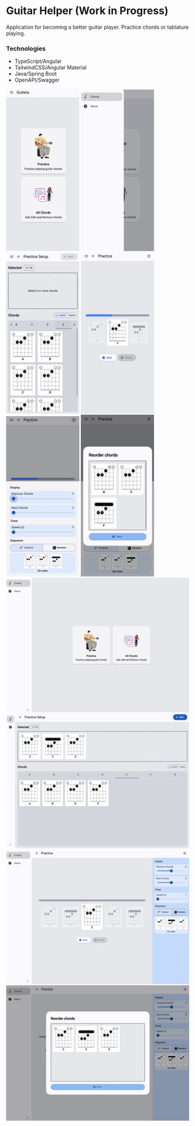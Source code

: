 # Guitar Helper (Work in Progress)
Application for becoming a better guitar player. Practice chords or tablature playing.

### Technologies
- TypeScript/Angular
- TailwindCSS/Angular Material
- Java/Spring Boot
- OpenAPI/Swagger

<div>
  <img src="https://github.com/edweo/guitar-helper/blob/main/readme/1.png" alt="Image" width="200" />
  <img src="https://github.com/edweo/guitar-helper/blob/main/readme/2.png" alt="Image" width="200" />
  <img src="https://github.com/edweo/guitar-helper/blob/main/readme/3.png" alt="Image" width="200" />
  <img src="https://github.com/edweo/guitar-helper/blob/main/readme/4.png" alt="Image" width="200" />
  <img src="https://github.com/edweo/guitar-helper/blob/main/readme/5.png" alt="Image" width="200" />
  <img src="https://github.com/edweo/guitar-helper/blob/main/readme/6.png" alt="Image" width="200" />
</div>

<div>
  <img src="https://github.com/edweo/guitar-helper/blob/main/readme/11.png" alt="Image" width="500" />
  <img src="https://github.com/edweo/guitar-helper/blob/main/readme/12.png" alt="Image" width="500" />
  <img src="https://github.com/edweo/guitar-helper/blob/main/readme/13.png" alt="Image" width="500" />
  <img src="https://github.com/edweo/guitar-helper/blob/main/readme/14.png" alt="Image" width="500" />
</div>
